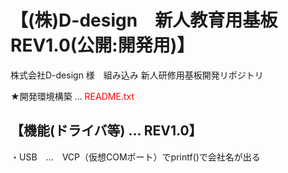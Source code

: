 # 【(株)D-design　新人教育用基板 REV1.0(公開:開発用)】
株式会社D-design 様　組み込み 新人研修用基板開発リポジトリ

★開発環境構築 ...  <font color="Red">README.txt</font>

## 【機能(ドライバ等) ... REV1.0】
 
・USB　…　VCP（仮想COMポート）でprintf()で会社名が出る